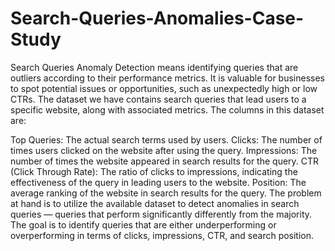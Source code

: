 # Search-Queries-Anomalies-Case-Study
Search Queries Anomaly Detection means identifying queries that are outliers according to their performance metrics. It is valuable for businesses to spot potential issues or opportunities, such as unexpectedly high or low CTRs.
The dataset we have contains search queries that lead users to a specific website, along with associated metrics. The columns in this dataset are:

Top Queries: The actual search terms used by users.
Clicks: The number of times users clicked on the website after using the query.
Impressions: The number of times the website appeared in search results for the query.
CTR (Click Through Rate): The ratio of clicks to impressions, indicating the effectiveness of the query in leading users to the website.
Position: The average ranking of the website in search results for the query.
The problem at hand is to utilize the available dataset to detect anomalies in search queries — queries that perform significantly differently from the majority. The goal is to identify queries that are either underperforming or overperforming in terms of clicks, impressions, CTR, and search position.
